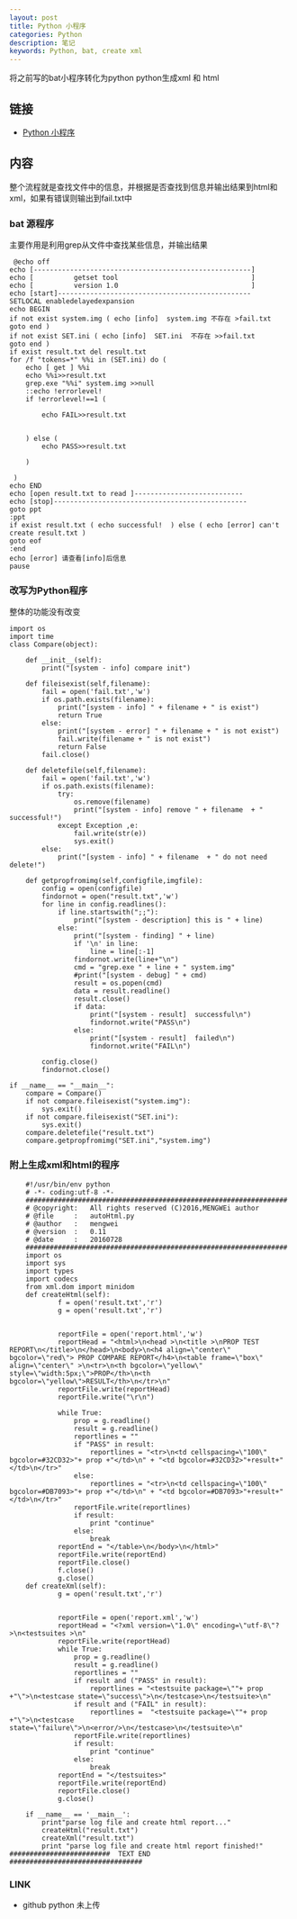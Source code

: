 ```yaml
---
layout: post
title: Python 小程序
categories: Python
description: 笔记
keywords: Python, bat, create xml
---
```


将之前写的bat小程序转化为python
python生成xml 和 html

## 链接

* [Python 小程序](https://tsbxmw.github.io/2016/11/12/Pyhton-battopython/)

##  内容

  整个流程就是查找文件中的信息，并根据是否查找到信息并输出结果到html和xml，如果有错误则输出到fail.txt中

### bat 源程序

  主要作用是利用grep从文件中查找某些信息，并输出结果

     @echo off
    echo [------------------------------------------------------]
    echo [          getset tool                                 ]
    echo [          version 1.0                                 ]
    echo [start]------------------------------------------------
    SETLOCAL enabledelayedexpansion
    echo BEGIN
    if not exist system.img ( echo [info]  system.img 不存在 >fail.txt
    goto end )
    if not exist SET.ini ( echo [info]  SET.ini  不存在 >>fail.txt
    goto end ) 
    if exist result.txt del result.txt
    for /f "tokens=*" %%i in (SET.ini) do (
        echo [ get ] %%i
        echo %%i>>result.txt
        grep.exe "%%i" system.img >>null
        ::echo !errorlevel!
        if !errorlevel!==1 (
            
            echo FAIL>>result.txt 
            
            
        ) else (
            echo PASS>>result.txt
            
        )
        
     )
    echo END
    echo [open result.txt to read ]---------------------------
    echo [stop]------------------------------------------------
    goto ppt
    :ppt
    if exist result.txt ( echo successful!  ) else ( echo [error] can't create result.txt )
    goto eof
    :end
    echo [error] 请查看[info]后信息
    pause
      

### 改写为Python程序

  整体的功能没有改变

    import os
    import time
    class Compare(object):
        
        def __init__(self):
            print("[system - info] compare init")
        
        def fileisexist(self,filename):
            fail = open('fail.txt','w')
            if os.path.exists(filename):
                print("[system - info] " + filename + " is exist")
                return True
            else:
                print("[system - error] " + filename + " is not exist")
                fail.write(filename + " is not exist")
                return False
            fail.close()
            
        def deletefile(self,filename):
            fail = open('fail.txt','w')
            if os.path.exists(filename):
                try:
                    os.remove(filename)
                    print("[system - info] remove " + filename  + " successful!")
                except Exception ,e:
                    fail.write(str(e))
                    sys.exit()
            else:
                print("[system - info] " + filename  + " do not need delete!")
        
        def getpropfromimg(self,configfile,imgfile):
            config = open(configfile)
            findornot = open("result.txt",'w')
            for line in config.readlines():
                if line.startswith(";;"):
                    print("[system - description] this is " + line)
                else:
                    print("[system - finding] " + line)
                    if '\n' in line:
                        line = line[:-1]
                    findornot.write(line+"\n")
                    cmd = "grep.exe " + line + " system.img"
                    #print("[system - debug] " + cmd)
                    result = os.popen(cmd)
                    data = result.readline()
                    result.close()
                    if data:
                        print("[system - result]  successful\n")
                        findornot.write("PASS\n")
                    else:
                        print("[system - result]  failed\n")
                        findornot.write("FAIL\n")
                          
            config.close()
            findornot.close()
            
    if __name__ == "__main__":
        compare = Compare()
        if not compare.fileisexist("system.img"):
            sys.exit() 
        if not compare.fileisexist("SET.ini"):
            sys.exit()
        compare.deletefile("result.txt")
        compare.getpropfromimg("SET.ini","system.img")
        
            

### 附上生成xml和html的程序

    
        #!/usr/bin/env python
        # -*- coding:utf-8 -*-
        #################################################################
        # @copyright:   All rights reserved (C)2016,MENGWEi author
        # @file     :   autoHtml.py
        # @author   :   mengwei
        # @version  :   0.11
        # @date     :   20160728
        #################################################################
        import os
        import sys
        import types
        import codecs
        from xml.dom import minidom
        def createHtml(self):
                f = open('result.txt','r')
                g = open('result.txt','r')
                
                
                reportFile = open('report.html','w')
                reportHead = "<html>\n<head >\n<title >\nPROP TEST REPORT\n</title>\n</head>\n<body>\n<h4 align=\"center\" bgcolor=\"red\"> PROP COMPARE REPORT</h4>\n<table frame=\"box\" align=\"center\" >\n<tr>\n<th bgcolor=\"yellow\" style=\"width:5px;\">PROP</th>\n<th bgcolor=\"yellow\">RESULT</th>\n</tr>\n"
                reportFile.write(reportHead)
                reportFile.write("\r\n")
                
                while True:
                    prop = g.readline()
                    result = g.readline()
                    reportlines = ""
                    if "PASS" in result:
                        reportlines = "<tr>\n<td cellspacing=\"100\" bgcolor=#32CD32>"+ prop +"</td>\n" + "<td bgcolor=#32CD32>"+result+"</td>\n</tr>"
                    else:
                        reportlines = "<tr>\n<td cellspacing=\"100\" bgcolor=#DB7093>"+ prop +"</td>\n" + "<td bgcolor=#DB7093>"+result+"</td>\n</tr>"
                    reportFile.write(reportlines)
                    if result:
                        print "continue"
                    else:
                        break
                reportEnd = "</table>\n</body>\n</html>"
                reportFile.write(reportEnd)
                reportFile.close()
                f.close()
                g.close()
        def createXml(self):
                g = open('result.txt','r')
                
                
                reportFile = open('report.xml','w')
                reportHead = "<?xml version=\"1.0\" encoding=\"utf-8\"?>\n<testsuites >\n"
                reportFile.write(reportHead)
                while True:
                    prop = g.readline()
                    result = g.readline()
                    reportlines = ""
                    if result and ("PASS" in result):
                        reportlines = "<testsuite package=\""+ prop +"\">\n<testcase state=\"success\">\n</testcase>\n</testsuite>\n"
                    if result and ("FAIL" in result):
                        reportlines =  "<testsuite package=\""+ prop +"\">\n<testcase state=\"failure\">\n<error/>\n</testcase>\n</testsuite>\n"
                    reportFile.write(reportlines)
                    if result:
                        print "continue"
                    else:
                        break
                reportEnd = "</testsuites>"
                reportFile.write(reportEnd)
                reportFile.close()
                g.close()
                
        if __name__ == '__main__': 
            print"parse log file and create html report..."
            createHtml("result.txt")
            createXml("result.txt")
            print "parse log file and create html report finished!"
    #########################  TEXT END   #################################


### LINK
* github python 未上传
